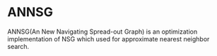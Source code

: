# ANNSG
ANNSG(An New Navigating Spread-out Graph) is an optimization implementation of NSG which used for approximate nearest neighbor search.
